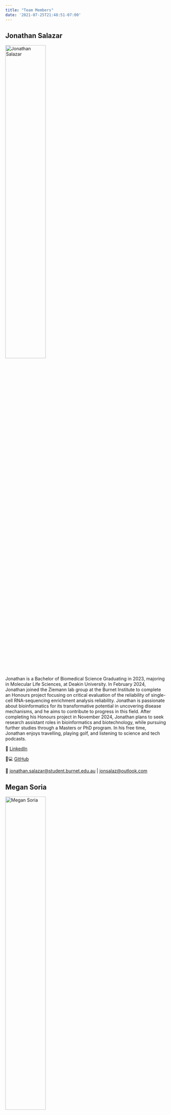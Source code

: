 ```yaml
---
title: "Team Members"
date: '2021-07-25T21:48:51-07:00'
---
```


## Jonathan Salazar

<img src="jonathan.png" alt="Jonathan Salazar" width="50%" />

Jonathan is a Bachelor of Biomedical Science Graduating in 2023, majoring in Molecular Life Sciences,
at Deakin University.
In February 2024, Jonathan joined the Ziemann lab group at the Burnet Institute to complete an Honours
project focusing on critical evaluation of the reliability of single-cell RNA-sequencing enrichment
analysis reliability.
Jonathan is passionate about bioinformatics for its transformative potential in uncovering disease
mechanisms, and he aims to contribute to progress in this field.
After completing his Honours project in November 2024, Jonathan plans to seek research assistant roles
in bioinformatics and biotechnology, while pursuing further studies through a Masters or PhD program.
In his free time, Jonathan enjoys travelling, playing golf, and listening to science and tech podcasts.

👔 [LinkedIn](https://www.linkedin.com/in/jonathan-salazar-11014525b/)

👨💻 [GitHub](https://github.com/Jon6349)

📩 <jonathan.salazar@student.burnet.edu.au> | <jonsalaz@outlook.com>



## Megan Soria

<img src="megan.jpg" alt="Megan Soria" width="50%" />

Megan earned her Bachelors degree in Chemical Engineering in 2015 from the Cebu Institute of Technology - University.
After working as an engineer in the Philippines, she enrolled in a masters program and joined the group in July 2020 to complete a Masters project.
She is investigating the functions of long non-coding RNAs (lncRNAs) through machine learning and data analytics and will be completing her project in November 2021.
Megan loves reading, hiking, and bouncing off ideas with friends over a cup of coffee.
She is a Study Geelong Ambassador and is part of the Study Melbourne Leadership Labs 4Impact in support of the United Nations Sustainable Development Goals for 2021.
Megan believes good science necessitates good communication.
So, on top of striving to be a good researcher, she constantly strives to improve her communication skills by writing about her journey as a bioinformatician in her blog.

### Links and Contact Info

✍[Blog](https://megsoria.space/)

🐥[Twitter](https://twitter.com/SoriaMegan)

👔[LinkedIn](https://www.linkedin.com/in/megan-soria-b8a97857/)

🔬[ORCID](https://orcid.org/0000-0002-8715-6854)

📩 <msoria@deakin.edu.au> | <megan.m.soria@gmail.com>

## Kaumadi Wijesooriya

<img src="kaumadi.jpg" alt="Kaumadi Wijesooriya" width="50%" />

Kaumadi earned her Bachelor of Science in Medical laboratory science in 2016 at University of Peradeniya, Sri Lanka.
Under the bachelor's degree, she completed work-based learning in Hematology, Clinical Biochemistry, Histology, Medical Microbiology, and Immunology.
Her undergraduate research study was about anti-obesity effect of indigenous medicines.
After 3 years of work as a medical laboratory scientist in health sector, she started her Master's in Biotechnology and Bioinformatics in Deakin University, Australia in 2019.
Currently, she is on her final year research project which is a survey of reporting standards in enrichment analysis.
She will complete her master's at the end of 2021 and looking forward to undertaking PhD in 2022. 

⛩️[ResearchGate](https://www.researchgate.net/profile/Kaumadi-Wijesooriya)

🔬[ORCID](https://orcid.org/my-orcid?orcid=0000-0002-1777-4964)

👔[LinkedIn](https://www.linkedin.com/in/kaumadi-wijesooriya-0bb315173/)

### Contact

email: mwijesooriya[αt]deakin.edu.au

## Mandhri Dushyanthi Abeysooriya

<img src="mandhri.jpg" alt=" Mandhri Dushyanthi Abeysooriya" width="50%" />

Mandhri earned her Bachelor’s degree in a combination of biotechnology, biochemistry and genetics from Bangalore university, India in year 2017 and her Master’s degree in Biotechnology and Bioinformatics from Deakin university, Australia in 2021. 
Mandhri joined the Ziemann lab in 2020 to complete her Master’s research project to investigate the effect of Homocysteine on DNA methylation and gene expression.
She was able to achieve distinction for her Master’s thesis project and was able to first author a manuscript entitled *“[Gene Name Errors: Lessons Not Learned](https://www.biorxiv.org/content/10.1101/2021.03.30.437702v1)”*. 
During her Bachelor’s degree, she was also able to first author another publication related to microbiology under the title *“[A Study on VRSA Prevalence in Hospital Settings-Bangalore India]([https://actascientific.com/ASMI/pdf/ASMI-02-0330.pdf)"*.
After her Bachelor’s she worked as a quality assurance intern in a leading pharmaceutical company in Sri Lanka.
She was recently selected to do her PhD at Deakin University after completing her Master's degree in July 2021 where she will be pursing her further studies in related to epigenetic mechanisms of sex differences in aging. 
As for leisure time activities, Mandhri likes to play chess and League of Legends (online game). She also enjoys cloud watching and listening to instrumental music. 

### Links and contact

💼 [My CV](http://ziemann-lab.net/public/mandy/CV_Mandhri_Abeysooriya.pdf)

👔 [LinkedIn](https://www.linkedin.com/in/mandhri-abeysooriya-3b622a62/)
 
⛩️[ [Research Gate](https://www.researchgate.net/profile/Mandhri-Abeysooriya)

🔬 [ORCID](https://orcid.org/0000-0003-2163-6203)

👨💻  [GitHub](https://github.com/mandhri)

📩 mandhri.abeysooriya[αt]gmail.com 

<hr>

## Iulian Ichim

<img src="iulian.jpeg" alt="Iulian Ichim" width="50%" />

Iulian earned his bachelor's degree in Medical Engineering in 2019 at the University of Medicine & Pharmacy, Iasi, Romania.
After graduation and experimentation in different fields, he returned to my main field and enrolled in a Master's degree in
Bioinformatics at University College Cork, Ireland in 2023.
Iulian is currently undertaking a placement in the Ziemann lab to establish new features into the DEE2 project.
He is passionate about computer science and the natural sciences.
In my spare time, he does boxing, reads, goes on long walks and tries to enjoy nature as much as possible.
Being a learner at heart, he is passionate about knowledge from multiple fields and having the opportunity to constantly learn new things.
Because of this in the future, he plans to undertake a PhD and focus on research.

👨‍💻 [GitHub](https://www.linkedin.com/in/iulianichim/)

👔[LinkedIn](https://www.linkedin.com/in/iulianichim/)

📩 ichim.iulian12 [αt] gmail.com

<hr>

## Kingsley Isaac Ogamanya

<img src="kingsley.jpeg" alt="Kingsley Isaac Ogamanya" width="50%" />

Kingsley earned his bachelor degree in biochemistry in 2018 from The Federal University of Technology in Nigeria.
Kingsley joined the group in February 2021 to complete a masters project investigating the impacts of genetic variation among inbred mice on experimental findings. 
During his Bachelor's degree, Kingsley co-authored a publication on Biochemical and liver histological changes in rats exposed to sub-lethal dose of Uproot-pesticide and the protective potentials of nutritional supplements.
Kingsley will be completing his Masters project in November 2021 and will be looking for opportunities to start a PhD project or work as a bioinformatics or biotechnology research assistant in Australia or abroad. Kingsley loves the beach, dogs, and
enjoys playing snooker.

### Portfolio

Ujowundu CO, Ogamanya KI, Ujowundu FN, Adejoh VO, Iheme CI, Igwe KO. Biochemical and liver histological changes of Wistar albino rats exposed to uproot-pesticide and the protective potentials of nutritional supplements. J Appl Biol Biotech, 2020;8(04):026-032. DOI: https://dx.doi.org/10.7324/JABB.2020.80404

### Contact

🐦 [@isaackingsley85](https://twitter.com/isaackingsley85)

👔[Linkedin](www.linkedin.com/in/kingsley-isaac-ogamanya-3b146a19b)

📩 isaackingsley85[αt]yahoo.com

<hr>

## Aaron Kovacs

<img src="aaron.png" alt="Aaron Kovacs" width="60%" />

Aaron earned his Bachelor of Biomedical Science with Distinction in 2020 from Deakin University.
Aaron joined the group in 2020 to undertake a placement with Mark Ziemann.
During this placement, Aaron collaboratively completed a bioinformatics project which involved creating accessible gene signatures for a number of diseases including diabetes, epilepsy, SARS, SARS-CoV-2, MERS and heart disease.
In 2021, Aaron began his Honours project investigating the role of epigenetic changes in contributing to phenotypic adaptations in guppies bred for many generations under altered light conditions.
Aaron will be completing his Honours in November of 2021 and is interested in undertaking a PhD project in 2022.

### Contact

📩 aaron.kovacs71[αt]outlook.com

👔[LinkedIn](https://www.linkedin.com/mwlite/in/aaron-kovacs-717a61174)

<hr>
